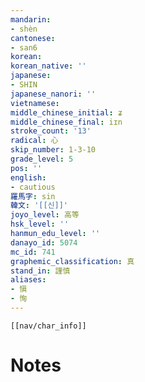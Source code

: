 ```yaml
---
mandarin:
- shèn
cantonese:
- san6
korean:
korean_native: ''
japanese:
- SHIN
japanese_nanori: ''
vietnamese:
middle_chinese_initial: ʑ
middle_chinese_final: iɪn
stroke_count: '13'
radical: 心
skip_number: 1-3-10
grade_level: 5
pos: ''
english:
- cautious
羅馬字: sin
韓文: '[[신]]'
joyo_level: 高等
hsk_level: ''
hanmun_edu_level: ''
danayo_id: 5074
mc_id: 741
graphemic_classification: 真
stand_in: 謹慎
aliases:
- 愼
- 恂
---
```

```meta-bind-embed
[[nav/char_info]]
```

# Notes
